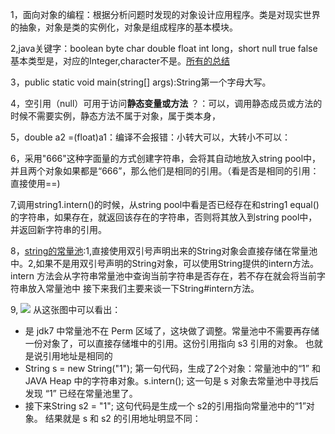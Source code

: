 1，面向对象的编程：根据分析问题时发现的对象设计应用程序。类是对现实世界的抽象，对象是类的实例化，对象是组成程序的基本模块。

2,java关键字：boolean	byte	char	double	float	int	long，short	null	true	false	
基本类型是，对应的Integer,character不是。[所有的总结](http://cyw3.github.io/YalesonChan/2016/Java-key.html)

3，public static void main(string[] args):String第一个字母大写。

4，空引用（null）可用于访问**静态变量或方法** ？：可以，调用静态成员或方法的时候不需要实例，静态方法不属于对象，属于类本身，

5，double a2 =(float)a1：编译不会报错：小转大可以，大转小不可以：

6，采用"666"这种字面量的方式创建字符串，会将其自动地放入string pool中，并且两个对象如果都是“666”，那么他们是相同的引用。（看是否是相同的引用：直接使用==)

7,调用string1.intern()的时候，从string pool中看是否已经存在和string1 equal()的字符串，如果存在，就返回该存在的字符串，否则将其放入到string pool中，并返回新字符串的引用。

8，[string的常量池](https://tech.meituan.com/2014/03/06/in-depth-understanding-string-intern.html):1,直接使用双引号声明出来的String对象会直接存储在常量池中。2,如果不是用双引号声明的String对象，可以使用String提供的intern方法。intern 方法会从字符串常量池中查询当前字符串是否存在，若不存在就会将当前字符串放入常量池中
接下来我们主要来谈一下String#intern方法。

9, ![](https://tva1.sinaimg.cn/large/00831rSTgy1gdana0t07lj30v60elmys.jpg)
从这张图中可以看出：
* 是 jdk7 中常量池不在 Perm 区域了，这块做了调整。常量池中不需要再存储一份对象了，可以直接存储堆中的引用。这份引用指向 s3 引用的对象。 也就是说引用地址是相同的
* String s = new String("1"); 第一句代码，生成了2个对象：常量池中的“1” 和 JAVA Heap 中的字符串对象。s.intern(); 这一句是 s 对象去常量池中寻找后发现 “1” 已经在常量池里了。
* 接下来String s2 = "1"; 这句代码是生成一个 s2的引用指向常量池中的“1”对象。 结果就是 s 和 s2 的引用地址明显不同：
